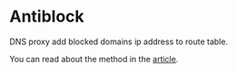 # Antiblock
DNS proxy add blocked domains ip address to route table. 

You can read about the method in the [article](https://habr.com/ru/articles/847412/).
